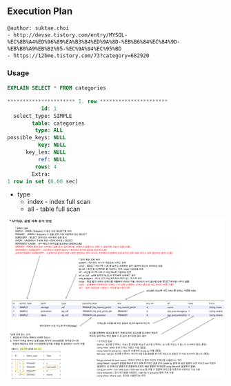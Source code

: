 ## Execution Plan

```
@author: suktae.choi
- http://devse.tistory.com/entry/MYSQL-%EC%8B%A4%ED%96%89%EA%B3%84%ED%9A%8D-%EB%B6%84%EC%84%9D-%EB%B0%A9%EB%B2%95-%EC%9A%94%EC%95%BD
- https://12bme.tistory.com/73?category=682920
```

### Usage
```sql
EXPLAIN SELECT * FROM categories
```
```sql
********************** 1. row **********************
           id: 1
  select_type: SIMPLE
        table: categories
         type: ALL
possible_keys: NULL
          key: NULL
      key_len: NULL
          ref: NULL
         rows: 4
        Extra:
1 row in set (0.00 sec)
```

- type
  - index - index full scan
  - all - table full scan

<img src="images/MySQL-%EC%8B%A4%ED%96%89%EA%B3%84%ED%9A%8D%20%EB%B6%84%EC%84%9D%20%EB%B0%A9%EB%B2%95.png">